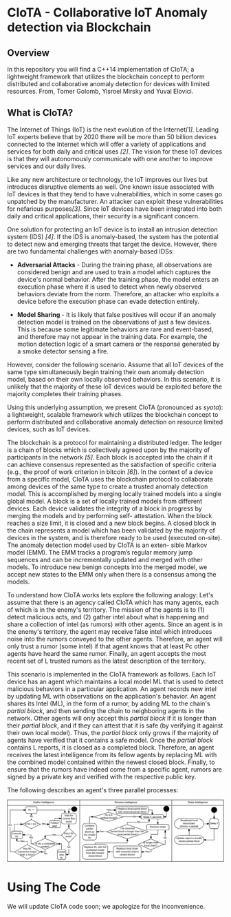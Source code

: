# CIoTA - Collaborative IoT Anomaly detection via Blockchain

## Overview
In this repository you will find a C++14 implementation of CIoTA; 
a lightweight framework that utilizes the blockchain concept to perform distributed and collaborative anomaly detection for devices with limited resources. 
From, Tomer Golomb, Yisroel Mirsky and Yuval Elovici.


## What is CIoTA?




The Internet of Things (IoT) is the next evolution of the Internet<cite>[1]</cite>. 
Leading IoT experts believe that by 2020 there will be more than 50 billion devices connected to the Internet which will offer a variety of applications and services for both daily and critical uses <cite>[2]</cite>.
The vision for these IoT devices is that they will autonomously communicate with one another to improve services and our daily lives.

Like any new architecture or technology, 
the IoT improves our lives but introduces disruptive elements as well. 
One known issue associated with IoT devices is that they tend to have vulnerabilities, 
which in some cases go unpatched by the manufacturer. 
An attacker can exploit these vulnerabilities for nefarious purposes<cite>[3]</cite>. 
Since IoT devices have been integrated into both daily and critical applications, 
their security is a significant concern.

One solution for protecting an IoT device is to install an intrusion detection system (IDS) <cite>[4]</cite>.
If the IDS is anomaly-based, the system has the potential to detect new and emerging threats that target the device.
However, there are two fundamental challenges with anomaly-based IDSs:

* **Adversarial Attacks** - During the training phase, all observations are considered benign and are used to train a model which captures the device's normal behavior. 
After the training phase, the model enters an execution phase where it is used to detect when newly observed behaviors deviate from the norm. 
Therefore, an attacker who exploits a device before the execution phase can evade detection entirely.

* **Model Sharing** - It is likely that false positives will occur if an anomaly detection model is trained on the observations of just a few devices. 
This is because some legitimate behaviors are rare and event-based, and therefore may not appear in the training data. 
For example, the motion detection logic of a smart camera or the response generated by a smoke detector sensing a fire.

However, consider the following scenario. 
Assume that all IoT devices of the same type simultaneously begin training their own anomaly detection model, 
based on their own locally observed behaviors. 
In this scenario, it is unlikely that the majority of these IoT devices would be exploited before the majority completes their training phases.

Using this underlying assumption, we present CIoTA (pronounced as _syota_): a lightweight, scalable framework which utilizes the blockchain concept to perform distributed and collaborative anomaly detection on resource limited devices, such as IoT devices. 


The blockchain is a protocol for maintaining a distributed ledger. The ledger is a chain of blocks which is collectively agreed upon by the majority of participants in the network <cite>[5]</cite>. Each block is accepted into the chain if it can achieve consensus represented as the satisfaction of specific criteria (e.g., the proof of work criterion in bitcoin <cite>[6]</cite>). In the context of a device from a specific model, CIoTA uses the blockchain protocol to collaborate among devices of the same type to create a trusted anomaly detection model. This is accomplished by merging locally trained models into a single global model. A block is a set of locally trained models from different devices. Each device validates the integrity of a block in progress by merging the models and by performing self- attestation. When the block reaches a size limit, it is closed and a new block begins. A closed block in the chain represents a model which has been validated by the majority of devices in the system, and is therefore ready to be used (executed on-site).
The anomaly detection model used by CIoTA is an exten- sible Markov model (EMM). The EMM tracks a program’s regular memory jump sequences and can be incrementally updated and merged with other models. To introduce new benign concepts into the merged model, we accept new states to the EMM only when there is a consensus among the models.

To understand how CIoTA works lets explore the following analogy:
Let's assume that there is an agency called CIoTA which has many agents, each of which is in the enemy's territory. 
The mission of the agents is to (1) detect malicious acts, and (2) gather intel about what is happening and share a collection of intel (as rumors) with other agents. 
Since an agent is in the enemy's territory, the agent may receive false intel which introduces noise into the rumors conveyed to the other agents. 
Therefore, an agent will only trust a rumor (some intel) if that agent knows that at least Pc other agents have heard the same rumor. 
Finally, an agent accepts the most recent set of L trusted rumors as the latest description of the territory. 

This scenario is implemented in the CIoTA framework as follows. 
Each IoT device has an agent which maintains a local model ML that is used to detect malicious behaviors in a particular application. 
An agent records new intel by updating ML with observations on the application's behavior. 
An agent shares its Intel (ML), in the form of a rumor, by adding ML to the chain's _partial block_, 
and then sending the chain to neighboring agents in the network. 
Other agents will only accept this _partial block_ if it is longer than their _partial block_, 
and if they can attest that it is safe (by verifying it against their own local model). 
Thus, the _partial block_ only grows if the majority of agents have verified that it contains a safe model. 
Once the _partial block_ contains L reports, it is closed as a completed block. 
Therefore, an agent receives the latest intelligence from its fellow agents by replacing ML with the combined model contained within the newest closed block. 
Finally, to ensure that the rumors have indeed come from a specific agent, rumors are signed by a private key and verified with the respective public key. 

The following describes an agent's three parallel processes:

![Image](LLD3-1.png?raw=true)


# Using The Code
We will update CIoTA code soon; we apologize for the inconvenience.

